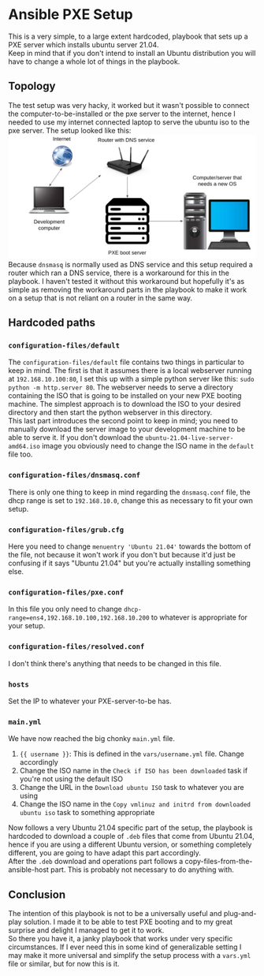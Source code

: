 # Ansible PXE Setup
This is a very simple, to a large extent hardcoded, playbook that sets up a PXE server which installs ubuntu server 21.04.  
Keep in mind that if you don't intend to install an Ubuntu distribution you will have to change a whole lot of things in the playbook.

## Topology
The test setup was very hacky, it worked but it wasn't possible to connect the computer-to-be-installed or the pxe server to the internet, hence I needed to use my internet connected laptop to serve the ubuntu iso to the pxe server. The setup looked like this:  
![setup-overview](.setup-overview.png)
Because `dnsmasq` is normally used as DNS service and this setup required a router which ran a DNS service, there is a workaround for this in the playbook. I haven't tested it without this workaround but hopefully it's as simple as removing the workaround parts in the playbook to make it work on a setup that is not reliant on a router in the same way. 

## Hardcoded paths
### `configuration-files/default`
The `configuration-files/default` file contains two things in particular to keep in mind. The first is that it assumes there is a local webserver running at `192.168.10.100:80`, I set this up with a simple python server like this: `sudo python -m http.server 80`. The webserver needs to serve a directory containing the ISO that is going to be installed on your new PXE booting machine. The simplest approach is to download the ISO to your desired directory and then start the python webserver in this directory.  
This last part introduces the second point to keep in mind; you need to manually download the server image to your development machine to be able to serve it. If you don't download the `ubuntu-21.04-live-server-amd64.iso` image you obviously need to change the ISO name in the `default` file too. 

### `configuration-files/dnsmasq.conf`
There is only one thing to keep in mind regarding the `dnsmasq.conf` file, the dhcp range is set to `192.168.10.0`, change this as necessary to fit your own setup.

### `configuration-files/grub.cfg`
Here you need to change `menuentry 'Ubuntu 21.04'` towards the bottom of the file, not because it won't work if you don't but because it'd just be confusing if it says "Ubuntu 21.04" but you're actually installing something else.

### `configuration-files/pxe.conf`
In this file you only need to change `dhcp-range=ens4,192.168.10.100,192.168.10.200` to whatever is appropriate for your setup.  

### `configuration-files/resolved.conf`
I don't think there's anything that needs to be changed in this file.

### `hosts`
Set the IP to whatever your PXE-server-to-be has.

### `main.yml`
We have now reached the big chonky `main.yml` file.  
1. `{{ username }}`: This is defined in the `vars/username.yml` file. Change accordingly  
2. Change the ISO name in the `Check if ISO has been downloaded` task if you're not using the default ISO  
3. Change the URL in the `Download ubuntu ISO` task to whatever you are using  
4. Change the ISO name in the `Copy vmlinuz and initrd from downloaded ubuntu iso` task to something appropriate  

Now follows a very Ubuntu 21.04 specific part of the setup, the playbook is hardcoded to download a couple of `.deb` files that come from Ubuntu 21.04, hence if you are using a different Ubuntu version, or something completely different, you are going to have adapt this part accordingly.  
After the `.deb` download and operations part follows a copy-files-from-the-ansible-host part. This is probably not necessary to do anything with. 

## Conclusion
The intention of this playbook is not to be a universally useful and plug-and-play solution. I made it to be able to test PXE booting and to my great surprise and delight I managed to get it to work.  
So there you have it, a janky playbook that works under very specific circumstances. If I ever need this in some kind of generalizable setting I may make it more universal and simplify the setup process with a `vars.yml` file or similar, but for now this is it.